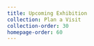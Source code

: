 ```yaml
---
title: Upcoming Exhibition
collection: Plan a Visit
collection-order: 30
homepage-order: 60
---
```


